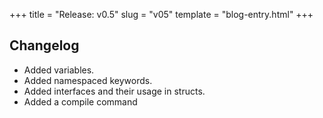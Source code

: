 +++
title = "Release: v0.5"
slug = "v05"
template = "blog-entry.html"
+++

## Changelog

- Added variables.
- Added namespaced keywords.
- Added interfaces and their usage in structs.
- Added a compile command
